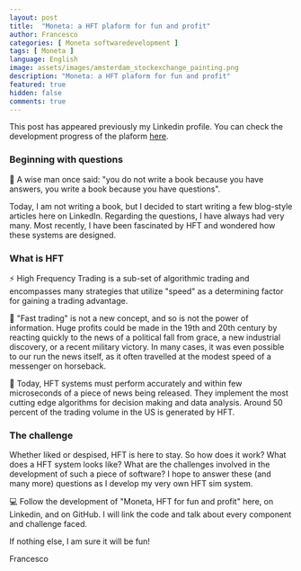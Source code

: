 ```yaml
---
layout: post
title:  "Moneta: a HFT plaform for fun and profit"
author: Francesco
categories: [ Moneta softwaredevelopment ]
tags: [ Moneta ]
language: English
image: assets/images/amsterdam_stockexchange_painting.png
description: "Moneta: a HFT plaform for fun and profit"
featured: true
hidden: false
comments: true
---
```


This post has appeared previously my Linkedin profile.
You can check the development progress of the plaform [here](https://github.com/FMA350/Moneta/tree/master).

### Beginning with questions

🦉 A wise man once said: "you do not write a book because you have answers, you write a book because you have questions".

Today, I am not writing a book, but I decided to start writing a few blog-style articles here on LinkedIn. Regarding the questions, I have always had very many.
Most recently, I have been fascinated by HFT and wondered how these systems are designed.

### What is HFT

⚡ High Frequency Trading is a sub-set of algorithmic trading and encompasses many strategies that utilize "speed" as a determining factor for gaining a trading advantage.

🏇 "Fast trading" is not a new concept, and so is not the power of information. Huge profits could be made in the 19th and 20th century by reacting quickly to the news of a political fall from grace, a new industrial discovery, or a recent military victory.
In many cases, it was even possible to our run the news itself, as it often travelled at the modest speed of a messenger on horseback.

💎 Today, HFT systems must perform accurately and within few microseconds of a piece of news being released. They implement the most cutting edge algorithms for decision making and data analysis. Around 50 percent of the trading volume in the US is generated by HFT.


### The challenge

Whether liked or despised, HFT is here to stay. So how does it work? What does a HFT system looks like? What are the challenges involved in the development of such a piece of software?
I hope to answer these (and many more) questions as I develop my very own HFT sim system.

💻 Follow the development of "Moneta, HFT for fun and profit" here, on Linkedin, and on GitHub. I will link the code and talk about every component and challenge faced.

If nothing else, I am sure it will be fun!

Francesco